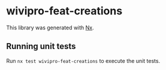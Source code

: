 # wivipro-feat-creations

This library was generated with [Nx](https://nx.dev).

## Running unit tests

Run `nx test wivipro-feat-creations` to execute the unit tests.
